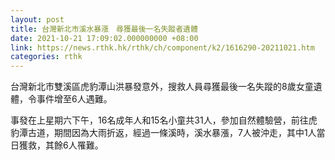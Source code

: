 ```yaml
---
layout: post
title: 台灣新北市溪水暴漲　尋獲最後一名失蹤者遺體
date: 2021-10-21 17:09:02.000000000 +08:00
link: https://news.rthk.hk/rthk/ch/component/k2/1616290-20211021.htm
categories: rthk
---
```


台灣新北市雙溪區虎豹潭山洪暴發意外，搜救人員尋獲最後一名失蹤的8歲女童遺體，令事件增至6人遇難。

事發在上星期六下午，16名成年人和15名小童共31人，參加自然體驗營，前往虎豹潭古道，期間因為大雨折返，經過一條溪時，溪水暴漲，7人被沖走，其中1人當日獲救，其餘6人罹難。
